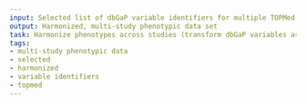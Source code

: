 ```yaml
---
input: Selected list of dbGaP variable identifiers for multiple TOPMed studies
output: Harmonized, multi-study phenotypic data set
task: Harmonize phenotypes across studies (transform dbGaP variables as needed)
tags:
- multi-study phenotypic data
- selected
- harmonized
- variable identifiers
- topmed
---
```

